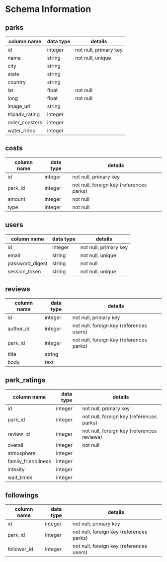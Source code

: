 # Schema Information

## parks
column name          | data type | details
---------------------|-----------|-----------------------
id                   | integer   | not null, primary key
name                 | string    | not null, unique
city                 | string    |
state                | string    |
country              | string    |
lat                  | float     | not null
long                 | float     | not null
image_url            | string    |
tripadv_rating       | integer   |
roller_coasters      | integer   |
water_rides          | integer   |

## costs
column name | data type | details
------------|-----------|-----------------------
id          | integer   | not null, primary key
park_id     | integer   | not null, foreign key (references parks)
amount      | integer   | not null
type        | integer   | not null

## users
column name     | data type | details
----------------|-----------|-----------------------
id              | integer   | not null, primary key
email           | string    | not null, unique
password_digest | string    | not null
session_token   | string    | not null, unique

## reviews
column name         | data type | details
--------------------|-----------|-----------------------
id                  | integer   | not null, primary key
author_id           | integer   | not null, foreign key (references users)
park_id             | integer   | not null, foreign key (references parks)
title               | string    |
body                | text      |

## park_ratings
column name         | data type | details
--------------------|-----------|--------------------------
id                  | integer   | not null, primary key
park_id             | integer   | not null, foreign key (references parks)
review_id           | integer   | not null, foreign key (references reviews)
overall             | integer   | not null
atmosphere          | integer   |
family_friendliness | integer   |
intesity            | integer   |
wait_times          | integer   |


## followings
column name | data type | details
------------|-----------|-----------------------
id          | integer   | not null, primary key
park_id     | integer   | not null, foreign key (references parks)
follower_id | integer   | not null, foreign key (references users)
